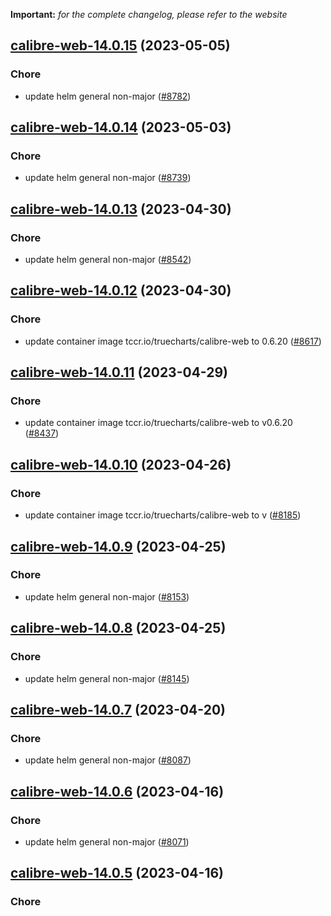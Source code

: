 **Important:**
*for the complete changelog, please refer to the website*




## [calibre-web-14.0.15](https://github.com/truecharts/charts/compare/calibre-web-14.0.14...calibre-web-14.0.15) (2023-05-05)

### Chore

- update helm general non-major ([#8782](https://github.com/truecharts/charts/issues/8782))
  
  


## [calibre-web-14.0.14](https://github.com/truecharts/charts/compare/calibre-web-14.0.13...calibre-web-14.0.14) (2023-05-03)

### Chore

- update helm general non-major ([#8739](https://github.com/truecharts/charts/issues/8739))
  
  


## [calibre-web-14.0.13](https://github.com/truecharts/charts/compare/calibre-web-14.0.12...calibre-web-14.0.13) (2023-04-30)

### Chore

- update helm general non-major ([#8542](https://github.com/truecharts/charts/issues/8542))
  
  


## [calibre-web-14.0.12](https://github.com/truecharts/charts/compare/calibre-web-14.0.11...calibre-web-14.0.12) (2023-04-30)

### Chore

- update container image tccr.io/truecharts/calibre-web to 0.6.20 ([#8617](https://github.com/truecharts/charts/issues/8617))
  
  


## [calibre-web-14.0.11](https://github.com/truecharts/charts/compare/calibre-web-14.0.10...calibre-web-14.0.11) (2023-04-29)

### Chore

- update container image tccr.io/truecharts/calibre-web to v0.6.20 ([#8437](https://github.com/truecharts/charts/issues/8437))
  
  


## [calibre-web-14.0.10](https://github.com/truecharts/charts/compare/calibre-web-14.0.9...calibre-web-14.0.10) (2023-04-26)

### Chore

- update container image tccr.io/truecharts/calibre-web to v ([#8185](https://github.com/truecharts/charts/issues/8185))
  
  


## [calibre-web-14.0.9](https://github.com/truecharts/charts/compare/calibre-web-14.0.8...calibre-web-14.0.9) (2023-04-25)

### Chore

- update helm general non-major ([#8153](https://github.com/truecharts/charts/issues/8153))
  
  


## [calibre-web-14.0.8](https://github.com/truecharts/charts/compare/calibre-web-14.0.7...calibre-web-14.0.8) (2023-04-25)

### Chore

- update helm general non-major ([#8145](https://github.com/truecharts/charts/issues/8145))
  
  


## [calibre-web-14.0.7](https://github.com/truecharts/charts/compare/calibre-web-14.0.6...calibre-web-14.0.7) (2023-04-20)

### Chore

- update helm general non-major ([#8087](https://github.com/truecharts/charts/issues/8087))
  
  


## [calibre-web-14.0.6](https://github.com/truecharts/charts/compare/calibre-web-14.0.5...calibre-web-14.0.6) (2023-04-16)

### Chore

- update helm general non-major ([#8071](https://github.com/truecharts/charts/issues/8071))
  
  


## [calibre-web-14.0.5](https://github.com/truecharts/charts/compare/calibre-web-14.0.4...calibre-web-14.0.5) (2023-04-16)

### Chore
